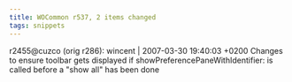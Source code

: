 ```yaml
---
title: WOCommon r537, 2 items changed
tags: snippets
---
```


r2455@cuzco (orig r286): wincent | 2007-03-30 19:40:03 +0200 Changes to ensure toolbar gets displayed if showPreferencePaneWithIdentifier: is called before a "show all" has been done
